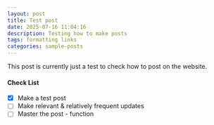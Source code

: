 ```yaml
---
layout: post
title: Test post
date: 2025-07-16 11:04:16
description: Testing how to make posts
tags: formatting links
categories: sample-posts
---
```


This post is currently just a test to check how to post on the website.

#### Check List

- [x] Make a test post
- [ ] Make relevant & relatively frequent updates 
- [ ] Master the post - function